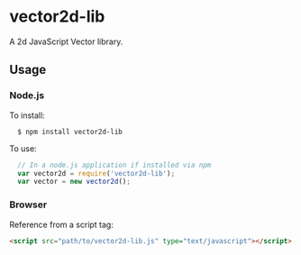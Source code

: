 # vector2d-lib

A 2d JavaScript Vector library.

## Usage

### Node.js
To install:
```
  $ npm install vector2d-lib
```

To use:
```javascript
  // In a node.js application if installed via npm
  var vector2d = require('vector2d-lib');
  var vector = new vector2d();
```

### Browser
Reference from a script tag:
```html
<script src="path/to/vector2d-lib.js" type="text/javascript"></script>
```

